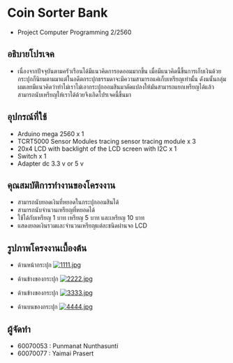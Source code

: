 # Coin Sorter Bank
* Project Computer Programming 2/2560

## อธิบายโปรเจค
* เนื่องจากปัจจุบันตามครัวเรือนได้มีแนวคิดการอดออมมากขึ้น เมื่อมีแนวคิดนี้ขึ้นการเก็บเงินด้วยกระปุกก็นิยมตามมาแต่ในอดีตกระปุกธรรมดาจะมีความสามารถแค่เก็บเหรียญเท่านั้น ดังนนั้นกลุ่มผมเลยมีแนวคิดว่าทำไม่เราไม่เอากระปุกออมสินมาดัดแปลงให้มันสามารถแยกเหรียญได้แล้วสามารถนับเหรียญให้เราได้ด้วยจึงเกิดโปรเจคนี้ขึ้นมา

## อุปกรณ์ที่ใช้
* Arduino mega 2560 x 1
* TCRT5000 Sensor Modules tracing sensor tracing module x 3
* 20x4 LCD with backlight of the LCD screen with I2C x 1
* Switch x 1
* Adapter dc 3.3 v or 5 v


## คุณสมบัติการทำงานของโครงงาน

* สามารถนับยอดเงินที่หยอดในกระปุกออมสินได้
* สามารถนับจำนวนเหรียญที่หยอดได้
* ใช้ได้กับเหรียญ 1 บาท เหรียญ 5 บาท และเหรียญ 10 บาท
* แสดงยอดเงินรวมและจำนวนเหรียญแต่ละชนิดผ่านจอ LCD

## รูปภาพโครงงานเบื้องต้น
* ด้านหน้ากระปุก
[![1111.jpg](https://s7.pixxxels.cc/5cqznmerv/1111.jpg)](https://pixxxels.cc/image/p7d19qtzb/)

* ด้านข้างของกระปุก
[![2222.jpg](https://s7.pixxxels.cc/s068tl74r/2222.jpg)](https://pixxxels.cc/image/kwyddz1p3/)

* ด้านข้างของกระปุก
[![3333.jpg](https://s7.pixxxels.cc/gntnbu8qj/3333.jpg)](https://pixxxels.cc/image/vwjkpm2ev/)

* ด้านบนของกระปุก
[![4444.jpg](https://s7.pixxxels.cc/5o8g0a81n/4444.jpg)](https://pixxxels.cc/image/dgz3s9e0n/)

## ผู้จัดทำ
* 60070053 : Punmanat Nunthasunti
* 60070077 : Yaimai Prasert

